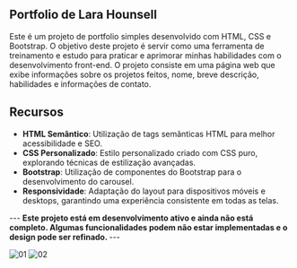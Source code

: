 ## Portfolio de Lara Hounsell
Este é um projeto de portfolio simples desenvolvido com HTML, CSS e Bootstrap. O objetivo deste projeto é servir como uma ferramenta de treinamento e estudo para praticar e aprimorar minhas habilidades com o desenvolvimento front-end.
O projeto consiste em uma página web que exibe informações sobre os projetos feitos, nome, breve descrição, habilidades e informações de contato.
## Recursos

- **HTML Semântico**: Utilização de tags semânticas HTML para melhor acessibilidade e SEO.
- **CSS Personalizado**: Estilo personalizado criado com CSS puro, explorando técnicas de estilização avançadas.
- **Bootstrap**: Utilização de componentes do Bootstrap para o desenvolvimento do carousel.
- **Responsividade**: Adaptação do layout para dispositivos móveis e desktops, garantindo uma experiência consistente em todas as telas.
  


--- <b> Este projeto está em desenvolvimento ativo e ainda não está completo. Algumas funcionalidades podem não estar implementadas e o design pode ser refinado. </b> ---


![01](https://github.com/llimagustavo/lara_portfolio_web/assets/90816079/d0354cf6-0eb4-4bd1-a176-3cc30aede264)
![02](https://github.com/llimagustavo/lara_portfolio_web/assets/90816079/5699ff77-f811-4cca-939d-0f3a7f4f0cb3)
